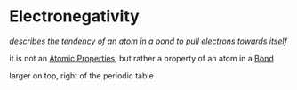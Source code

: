 # Electronegativity

*describes the tendency of an atom in a bond to pull electrons towards itself*

it is not an [Atomic Properties](Atomic%20Properties%20456d21da2f1e4083afad6684e4894e64.md), but rather a property of an atom in a [Bond](Bond%203e540ea0ab234eca9486d144a72f898e.md)

larger on top, right of the periodic table